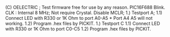 (C) OELECTRIC ; 
Test firmware free for use by any reason.
PIC16F688 Blink.
CLK : Internal 8 MHz; Not require Crystal.
Disable MCLR;
1.) Testport A;
	1.1) Connect LED with R330 or 1K Ohm to port A0-A5
		* Port A4 A5 will not working.
	1.2) Program .hex files by PICKIT.
1.) Testport C
	1.1) Connect LED with R330 or 1K Ohm to port C0-C5
	1.2) Program .hex files by PICKIT.